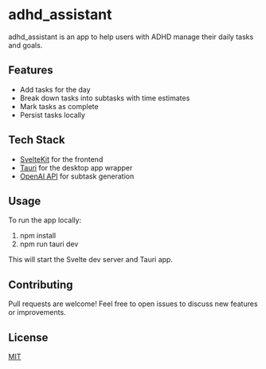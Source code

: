 # adhd_assistant

adhd_assistant is an app to help users with ADHD manage their daily tasks and goals.

## Features

-   Add tasks for the day
-   Break down tasks into subtasks with time estimates
-   Mark tasks as complete
-   Persist tasks locally

## Tech Stack

-   [SvelteKit](https://kit.svelte.dev/) for the frontend
-   [Tauri](https://tauri.app/) for the desktop app wrapper
-   [OpenAI API](https://openai.com/api/) for subtask generation

## Usage

To run the app locally:

1. npm install
2. npm run tauri dev

This will start the Svelte dev server and Tauri app.

## Contributing

Pull requests are welcome! Feel free to open issues to discuss new features or improvements.

## License

[MIT](https://choosealicense.com/licenses/mit/)
